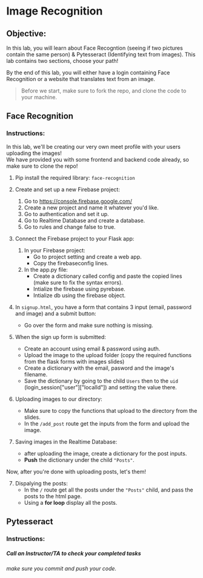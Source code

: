 # Image Recognition

## Objective: 
In this lab, you will learn about Face Recogntion (seeing if two pictures contain the same person) & Pytesseract (Identifying text from images). This lab contains two sections, choose your path!  

By the end of this lab, you will either have a login containing Face Recognition or a website that translates text from an image.  

> Before we start, make sure to fork the repo, and clone the code to your machine.

## Face Recognition
### Instructions:

In this lab, we'll be creating our very own meet profile with your users uploading the images!  
We have provided you with some frontend and backend code already, so make sure to clone the repo!  

1. Pip install the required library: `face-recognition`

2. Create and set up a new Firebase project:
    1. Go to https://console.firebase.google.com/
    2. Create a new project and name it whatever you'd like.
    3. Go to authentication and set it up.
    4. Go to Realtime Database and create a database.
    5. Go to rules and change false to true.

3. Connect the Firebase project to your Flask app:
    1. In your Firebase project:
        - Go to project setting and create a web app.
        - Copy the firebaseconfig lines.
    2. In the app.py file:
        - Create a dictionary called config and paste the copied lines (make sure to fix the syntax errors).
        - Intialize the firebase using pyrebase.
        - Intialize db using the firebase object.

4. In `signup.html`, you have a form that contains 3 input (email, password and image) and a submit button:
    - Go over the form and make sure nothing is missing.
        
5. When the sign up form is submitted:
    - Create an account using email & password using auth. 
    - Upload the image to the upload folder (copy the required functions from the flask forms with images slides)
    - Create a dictionary with the email, pasword and the image's filename.
    - Save the dictionary by going to the child `Users` then to the `uid` (login_session["user"]["localId"]) and setting the value there.

5. Uploading images to our directory:
    - Make sure to copy the functions that upload to the directory from the slides.
    - In the `/add_post` route get the inputs from the form and upload the image.

6. Saving images in the Realtime Database:
    - after uploading the image, create a dictionary for the post inputs.
    - **Push** the dictionary under the child `"Posts"`.

Now, after you're done with uploading posts, let's them!

7. Dispalying the posts:
    - In the `/` route get all the posts under the `"Posts"` child, and pass the posts to the html page.
    - Using a **for loop** display all the posts.

## Pytesseract
### Instructions:

##### Call an Instructor/TA to check your completed tasks
 
###### make sure you commit and push your code.



